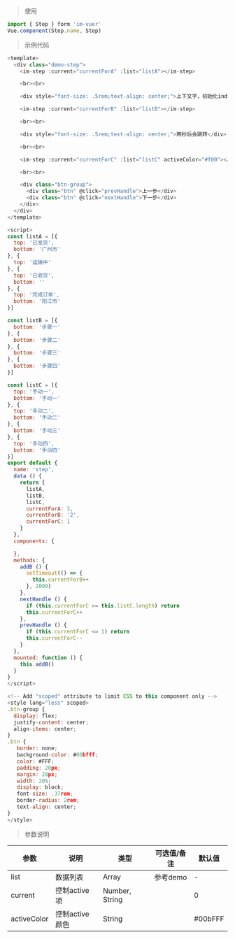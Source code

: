 > 使用

```js
import { Step } form 'im-vuer'
Vue.component(Step.name, Step)
```

> 示例代码

```js
<template>
  <div class="demo-step">
    <im-step :current="currentForA" :list="listA"></im-step>

    <br><br>

    <div style="font-size: .5rem;text-align: center;">上下文字，初始化index = 3</div>

    <im-step :current="currentForB" :list="listB"></im-step>

    <br><br>

    <div style="font-size: .5rem;text-align: center;">两秒后会跳转</div>

    <br><br>

    <im-step :current="currentForC" :list="listC" activeColor="#f00"></im-step>

    <br><br>

    <div class="btn-group">
      <div class="btn" @click="prevHandle">上一步</div>
      <div class="btn" @click="nextHandle">下一步</div>
    </div>
  </div>
</template>

<script>
const listA = [{
  top: '已发货',
  bottom: '广州市'
}, {
  top: '运输中'
}, {
  top: '已收货',
  bottom: ''
}, {
  top: '完成订单',
  bottom: '阳江市'
}]

const listB = [{
  bottom: '步骤一'
}, {
  bottom: '步骤二'
}, {
  bottom: '步骤三'
}, {
  bottom: '步骤四'
}]

const listC = [{
  top: '手动一',
  bottom: '手动一'
}, {
  top: '手动二',
  bottom: '手动二'
}, {
  bottom: '手动三'
}, {
  top: '手动四',
  bottom: '手动四'
}]
export default {
  name: 'step',
  data () {
    return {
      listA,
      listB,
      listC,
      currentForA: 3,
      currentForB: '2',
      currentForC: 1
    }
  },
  components: {

  },
  methods: {
    addB () {
      setTimeout(() => {
        this.currentForB++
      }, 2000)
    },
    nextHandle () {
      if (this.currentForC >= this.listC.length) return
      this.currentForC++
    },
    prevHandle () {
      if (this.currentForC <= 1) return
      this.currentForC--
    }
  },
  mounted: function () {
    this.addB()
  }
}
</script>

<!-- Add "scoped" attribute to limit CSS to this component only -->
<style lang="less" scoped>
.btn-group {
  display: flex;
  justify-content: center;
  align-items: center;
}
.btn {
   border: none;
   background-color: #00bfff;
   color: #FFF;
   padding: 20px;
   margin: 20px;
   width: 20%;
   display: block;
   font-size: .37rem;
   border-radius: 2rem;
   text-align: center;
}
</style>

```
> 参数说明
<div>
  <table>
    <thead>
      <tr>
        <th>参数</th> 
        <th>说明</th> 
        <th>类型</th> 
        <th>可选值/备注</th> 
        <th>默认值</th>
      </tr>
    </thead> 
    <tbody>
      <tr>
        <td>list</td> 
        <td>数据列表</td> 
        <td>Array</td> 
        <td>参考demo</td> 
        <td>-</td>
      </tr><tr>
        <td>current</td> 
        <td>控制active项</td> 
        <td>Number, String</td> 
        <td></td> 
        <td>0</td>
      </tr><tr>
        <td>activeColor</td> 
        <td>控制active颜色</td> 
        <td>String</td> 
        <td></td> 
        <td>#00bFFF</td>
      </tr>
    </tbody>
  </table>
</div>